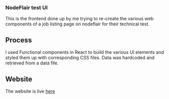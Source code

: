 ### NodeFlair test UI
This is the frontend done up by me trying to re-create the various web components of a job listing page on nodeflair for their technical test.

## Process
I used Functional components in React to build the various UI elements and styled them up with corresponding CSS files.
Data was hardcoded and retrieved from a data file.

## Website
The website is live [here](https://node-flair-tech-test-aqr0zop1s-wasjoe1.vercel.app/)
